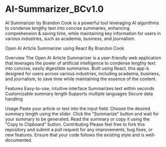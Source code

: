 # AI-Summarizer_BCv1.0
AI Summarizer by Brandon Cook is a powerful tool 
leveraging AI algorithms to condense lengthy text into 
concise summaries, enhancing comprehension &amp; saving time, 
while maintaining key information for users in various industries, such as academia, business, and journalism.

Open AI Article Summarizer using React
By Brandon Cook

Overview
The Open AI Article Summarizer is a user-friendly web application that leverages the power of artificial intelligence to condense lengthy text into concise, easily digestible summaries. Built using React, this app is designed for users across various industries, including academia, business, and journalism, to save time while maintaining the essence of the content.

Features
Easy-to-use, intuitive interface
Summarizes text within seconds
Customizable summary length
Supports multiple languages
Secure data handling

Usage
Paste your article or text into the input field.
Choose the desired summary length using the slider.
Click the "Summarize" button and wait for your summary to be generated.
Read the summary or copy it using the "Copy to Clipboard" button.
Contributing
Please feel free to fork this repository and submit a pull request for any improvements, bug fixes, or new features. Ensure that your code follows the existing style and is well-documented.
